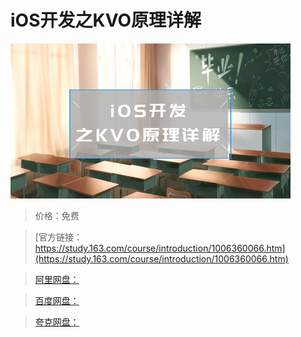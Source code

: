 # iOS开发之KVO原理详解

![img](../../../assets/study163/free/b05f0f15-e85e-4c13-9109-7760606a725f.png)

> 价格：免费

> [官方链接：https://study.163.com/course/introduction/1006360066.htm](https://study.163.com/course/introduction/1006360066.htm)

> [阿里网盘：]()

> [百度网盘：]()

> [夸克网盘：]()
